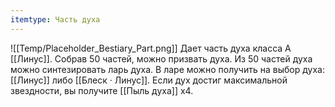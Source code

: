 ```yaml
---
itemtype: Часть духа
---
```

![[Temp/Placeholder_Bestiary_Part.png]]
Дает часть духа класса А [[Линус]]. Собрав 50 частей, можно призвать духа. Из 50 частей духа можно синтезировать ларь духа. В ларе можно получить на выбор духа: [[Линус]] либо [[Блеск · Линус]]. Если дух достиг максимальной звездности, вы получите [[Пыль духа]] х4.
